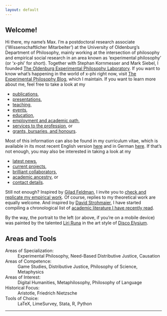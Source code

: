 ```yaml
---
layout: default
---
```


## Welcome!

Hi there, my name’s Max. I’m a postdoctoral research associate (‘Wissenschaftlicher Mitarbeiter’) at the University of Oldenburg’s Department of Philosophy, mainly working at the intersection of philosophy and empirical social research in an area known as ‘experimental philosophy’ (or ‘x-phi’ for short). Together with Stephan Kornmesser and Mark Siebel, I founded [The Oldenburg Experimental Philosophy Laboratory](https://uol.de/en/philosophy/research/research-areas/experimental-philosophy). If you want to know what’s happening in the world of x-phi right now, visit [The Experimental Philosophy Blog](https://xphi.net/), which I maintain. If you want to learn more about me, feel free to take a look at my

+ [publications](./publications.md),
+ [presentations](./presentations.md),
+ [teaching](./teaching.md),
+ [events](./events.md),
+ [education](./education.md),
+ [employment and academic path](./employment.md),
+ [services to the profession](./services.md), or
+ [grants, bursaries, and honours](./financials.md).

Most of this information can also be found in my curriculum vitae, which is available in its most recent English version [here](https://github.com/alephmembeth/curriculum-vitae/blob/main/english/cv_english.pdf) and in German [here](https://github.com/alephmembeth/curriculum-vitae/blob/main/german/cv_german.pdf). If that’s not enough, you may also be interested in taking a look at my

+ [latest news](./news.md),
+ [current projects](./projects.md),
+ [brilliant collaborators](./collaborators.md),
+ [academic ancestry](./ancestry.md), or
+ [contact details](./contact.md).

Still not enough? Inspired by [Gilad Feldman](https://mgto.org/check-me-replicate-me/), I invite you to [check and replicate my empirical work](./check.md). Of course, replies to my theoretical work are equally welcome. And inspired by [David Strohmaier](https://dstrohmaier.com/lists/), I have started compiling a chronological list of [academic literature I have recently read](./reading.md).

By the way, the portrait to the left (or above, if you’re on a mobile device) was painted by the talented [Liri Runa](https://linktr.ee/liri_runa) in the art style of [Disco Elysium](https://discoelysium.com/).

## Areas and Tools

<dl>
   <dt>Areas of Specialization:</dt>
      <dd>Experimental Philosophy, Need-Based Distributive Justice, Causation</dd>
   <dt>Areas of Competence:</dt>
      <dd>Game Studies, Distributive Justice, Philosophy of Science, Metaphysics</dd>
   <dt>Areas of Interest:</dt>
      <dd>Digital Humanities, Metaphilosophy, Philosophy of Language</dd>
   <dt>Historical Focus:</dt>
      <dd>Aristotle, Friedrich Nietzsche</dd>
   <dt>Tools of Choice:</dt>
      <dd>LaTeX, LimeSurvey, Stata, R, Python</dd>
</dl>

***
